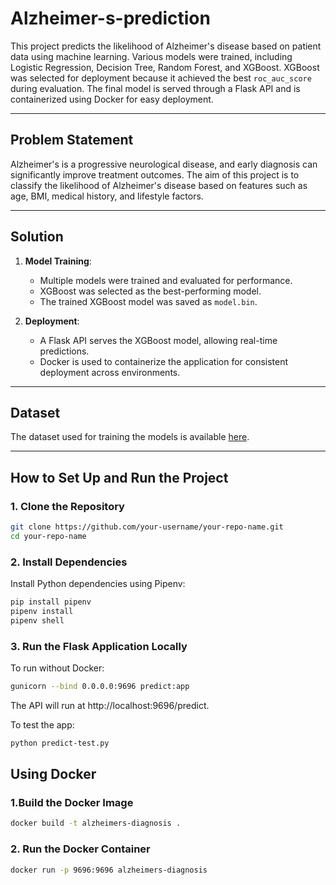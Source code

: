 # Alzheimer-s-prediction
This project predicts the likelihood of Alzheimer's disease based on patient data using machine learning. Various models were trained, including Logistic Regression, Decision Tree, Random Forest, and XGBoost. XGBoost was selected for deployment because it achieved the best `roc_auc_score` during evaluation. The final model is served through a Flask API and is containerized using Docker for easy deployment.

---

## Problem Statement

Alzheimer's is a progressive neurological disease, and early diagnosis can significantly improve treatment outcomes. The aim of this project is to classify the likelihood of Alzheimer's disease based on features such as age, BMI, medical history, and lifestyle factors.

---

## Solution

1. **Model Training**:
   - Multiple models were trained and evaluated for performance.
   - XGBoost was selected as the best-performing model.
   - The trained XGBoost model was saved as `model.bin`.

2. **Deployment**:
   - A Flask API serves the XGBoost model, allowing real-time predictions.
   - Docker is used to containerize the application for consistent deployment across environments.

---

## Dataset

The dataset used for training the models is available [here](https://www.kaggle.com/datasets/rabieelkharoua/alzheimers-disease-dataset/data).  

---

## How to Set Up and Run the Project

### 1. Clone the Repository
```bash
git clone https://github.com/your-username/your-repo-name.git
cd your-repo-name
```

### 2. Install Dependencies

Install Python dependencies using Pipenv:
```bash
pip install pipenv
pipenv install
pipenv shell
```

### 3. Run the Flask Application Locally

To run without Docker:
```bash
gunicorn --bind 0.0.0.0:9696 predict:app
```

The API will run at http://localhost:9696/predict.

To test the app:
```bash
python predict-test.py
```

## Using Docker

### 1.Build the Docker Image
```bash
docker build -t alzheimers-diagnosis .
```

### 2. Run the Docker Container
```bash
docker run -p 9696:9696 alzheimers-diagnosis
```










